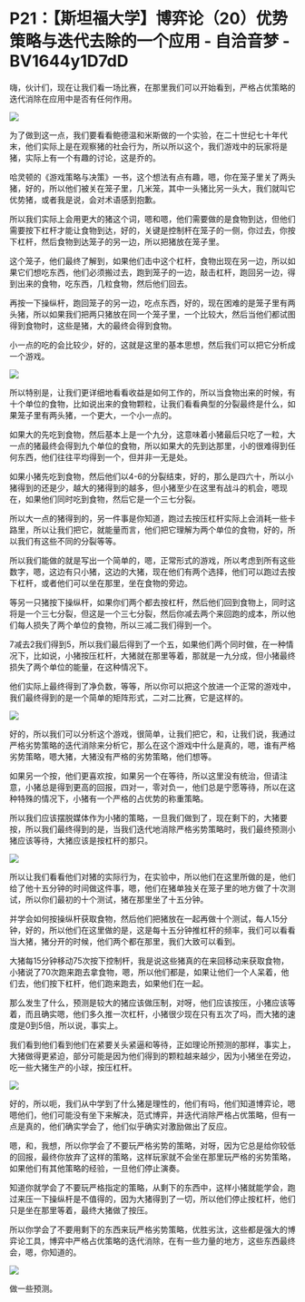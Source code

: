# P21：【斯坦福大学】博弈论（20）优势策略与迭代去除的一个应用 - 自洽音梦 - BV1644y1D7dD

嗨，伙计们，现在让我们看一场比赛，在那里我们可以开始看到，严格占优策略的迭代消除在应用中是否有任何作用。



![](img/32f3206c380e7f93da7d48c3bc3d73b6_1.png)

为了做到这一点，我们要看看鲍德温和米斯做的一个实验，在二十世纪七十年代末，他们实际上是在观察猪的社会行为，所以所以这个，我们游戏中的玩家将是猪，实际上有一个有趣的讨论，这是乔的。

哈灵顿的《游戏策略与决策》一书，这个想法有点有趣，嗯，你在笼子里关了两头猪，好的，所以他们被关在笼子里，几米笼，其中一头猪比另一头大，我们就叫它优势猪，或者我是说，会对术语感到抱歉。

所以我们实际上会用更大的猪这个词，嗯和嗯，他们需要做的是食物到达，但他们需要按下杠杆才能让食物到达，好的，关键是控制杆在笼子的一侧，你过去，你按下杠杆，然后食物到达笼子的另一边，所以把猪放在笼子里。

这个笼子，他们最终了解到，如果他们击中这个杠杆，食物出现在另一边，所以如果它们想吃东西，他们必须搬过去，跑到笼子的一边，敲击杠杆，跑回另一边，得到出来的食物，吃东西，几粒食物，然后他们回去。

再按一下操纵杆，跑回笼子的另一边，吃点东西，好的，现在困难的是笼子里有两头猪，所以如果我们把两只猪放在同一个笼子里，一个比较大，然后当他们都试图得到食物时，这些是猪，大的最终会得到食物。

小一点的吃的会比较少，好的，这就是这里的基本思想，然后我们可以把它分析成一个游戏。

![](img/32f3206c380e7f93da7d48c3bc3d73b6_3.png)

所以特别是，让我们更详细地看看收益是如何工作的，所以当食物出来的时候，有十个单位的食物，比如说出来的食物颗粒，让我们看看典型的分裂最终是什么，如果笼子里有两头猪，一个更大，一个小一点的。

如果大的先吃到食物，然后基本上是一个九分，这意味着小猪最后只吃了一粒，大一点的猪最终会得到九个单位的食物，所以如果大的先到达那里，小的很难得到任何东西，他们往往平均得到一个，但并非一无是处。

如果小猪先吃到食物，然后他们以4-6的分裂结束，好的，那么是四六十，所以小猪得到的还是少，越大的猪得到的越多，但小猪至少在这里有战斗的机会，嗯现在，如果他们同时吃到食物，然后它是一个三七分裂。

所以大一点的猪得到的，另一件事是你知道，跑过去按压杠杆实际上会消耗一些卡路里，所以让我们把它，就能量而言，他们把它理解为两个单位的食物，好的，所以我们有这些不同的分裂等等。

所以我们能做的就是写出一个简单的，嗯，正常形式的游戏，所以考虑到所有这些数字，嗯，这边有只小猪，这边的大猪，现在他们有两个选择，他们可以跑过去按下杠杆，或者他们可以坐在那里，坐在食物的旁边。

等另一只猪按下操纵杆，如果你们两个都去按杠杆，然后他们回到食物上，同时这将是一个三七分裂，但这是一个三七分裂，然后你减去两个来回跑的成本，所以他们每人损失了两个单位的食物，所以三减二我们得到一个。

7减去2我们得到5，所以我们最后得到了一个五，如果他们两个同时做，在一种情况下，比如说，小猪按压杠杆，大猪就在那里等着，那就是一九分成，但小猪最终损失了两个单位的能量，在这种情况下。

他们实际上最终得到了净负数，等等，所以你可以把这个放进一个正常的游戏中，我们最终得到的是一个简单的矩阵形式，二对二比赛，它是这样的。



![](img/32f3206c380e7f93da7d48c3bc3d73b6_5.png)

好的，所以我们可以分析这个游戏，很简单，让我们把它，和，让我们说，我通过严格劣势策略的迭代消除来分析它，那么在这个游戏中什么是真的，嗯，谁有严格劣势策略，嗯大猪，大猪没有严格的劣势策略，他们想等。

如果另一个按，他们更喜欢按，如果另一个在等待，所以这里没有统治，但请注意，小猪总是得到更高的回报，四对一，零对负一，他们总是宁愿等待，所以在这种特殊的情况下，小猪有一个严格的占优势的称重策略。

所以我们应该摆脱媒体作为小猪的策略，一旦我们做到了，现在剩下的，大猪要按，所以我们最终得到的是，当我们迭代地消除严格劣势策略时，我们最终预测小猪应该等待，大猪应该是按杠杆的那只。



![](img/32f3206c380e7f93da7d48c3bc3d73b6_7.png)

所以让我们看看他们对猪的实际行为，在实验中，所以他们在这里所做的是，他们给了他十五分钟的时间做这件事，嗯，他们在猪单独关在笼子里的地方做了十次测试，所以你们最初的十个测试，猪在那里坐了十五分钟。

并学会如何按操纵杆获取食物，然后他们把猪放在一起再做十个测试，每人15分钟，好的，所以他们在这里做的是，这是每十五分钟推杠杆的频率，我们可以看看当大猪，猪分开的时候，他们两个都在那里，我们大致可以看到。

大猪每15分钟移动75次按下控制杆，我是说这些猪真的在来回移动来获取食物，小猪说了70次跑来跑去拿食物，嗯，所以他们都是，如果让他们一个人呆着，他们去，他们按下杠杆，他们跑来跑去，如果他们在一起。

那么发生了什么，预测是较大的猪应该做压制，对呀，他们应该按压，小猪应该等着，而且确实嗯，他们多久推一次杠杆，小猪很少现在只有五次了吗，而大猪的速度是0到5倍，所以说，事实上。

我们看到他们看到他们在紧要关头紧逼和等待，正如理论所预测的那样，事实上，大猪做得更紧迫，部分可能是因为他们得到的颗粒越来越少，因为小猪坐在旁边，吃一些大猪生产的小球，按压杠杆。



![](img/32f3206c380e7f93da7d48c3bc3d73b6_9.png)

好的，所以呃，我们从中学到了什么猪是理性的，他们有吗，他们知道博弈论，嗯嗯他们，他们可能没有坐下来解决，范式博弈，并迭代消除严格占优策略，但有一点是真的，他们确实学会了，他们似乎确实对激励做出了反应。

嗯，和，我想，所以你学会了不要玩严格劣势的策略，对呀，因为它总是给你较低的回报，最终你放弃了这样的策略，这样玩家就不会坐在那里玩严格的劣势策略，如果他们有其他策略的经验，一旦他们停止演奏。

知道你就学会了不要玩严格指定的策略，从剩下的东西中，这样小猪就能学会，跑过来压一下操纵杆是不值得的，因为大猪得到了一切，所以他们停止按杠杆，他们只是坐在那里等着，最终大猪做了按压。

所以你学会了不要用剩下的东西来玩严格劣势策略，优胜劣汰，这些都是强大的博弈论工具，博弈中严格占优策略的迭代消除，在有一些力量的地方，这些东西最终会，嗯，你知道的。



![](img/32f3206c380e7f93da7d48c3bc3d73b6_11.png)

做一些预测。